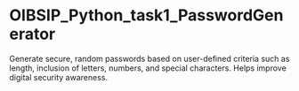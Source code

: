 # OIBSIP_Python_task1_PasswordGenerator
Generate secure, random passwords based on user-defined criteria such as length, inclusion of letters, numbers, and special characters. Helps improve digital security awareness.
